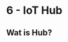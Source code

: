 # 6 - IoT Hub
## Wat is Hub?

<!--stackedit_data:
eyJoaXN0b3J5IjpbMTU1NTQ4Nzk4NSwtMTIzMTA5MjY3M119
-->